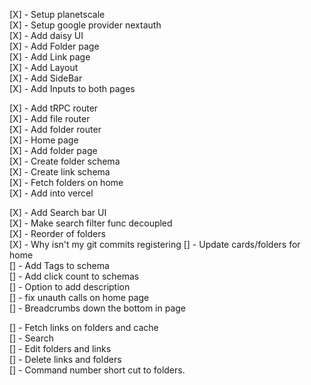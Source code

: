 [X] - Setup planetscale \
[X] - Setup google provider nextauth \
[X] - Add daisy UI \
[X] - Add Folder page \
[X] - Add Link page \
[X] - Add Layout \
[X] - Add SideBar \
[X] - Add Inputs to both pages

[X] - Add tRPC router \
[X] - Add file router \
[X] - Add folder router \
[X] - Home page \
[X] - Add folder page \
[X] - Create folder schema \
[X] - Create link schema \
[X] - Fetch folders on home \
[X] - Add into vercel

[X] - Add Search bar UI \
[X] - Make search filter func decoupled \
[X] - Reorder of folders \
[X] - Why isn't my git commits registering
[] - Update cards/folders for home \
[] - Add Tags to schema \
[] - Add click count to schemas \
[] - Option to add description \
[] - fix unauth calls on home page \
[] - Breadcrumbs down the bottom in page

[] - Fetch links on folders and cache \
[] - Search \
[] - Edit folders and links \
[] - Delete links and folders \
[] - Command number short cut to folders.
